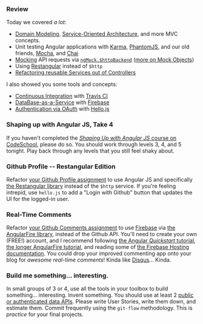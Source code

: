 ### Review

Today we covered _a lot_:

* [Domain Modeling](http://en.wikipedia.org/wiki/Domain_model), [Service-Oriented Architecture](http://en.wikipedia.org/wiki/Service-oriented_architecture), and more MVC concepts.
* Unit testing Angular applications with [Karma](http://karma-runner.github.io/0.12/index.html), [PhantomJS](http://phantomjs.org/), and our old friends, [Mocha](http://mochajs.org), and [Chai](http://chaijs.com)
* [Mocking](http://j.mp/1uYFfoQ) API requests via [`ngMock.$httpBackend`](https://docs.angularjs.org/api/ngMock/service/$httpBackend) ([more on Mock Objects](http://en.wikipedia.org/wiki/Mock_object))
* Using [Restangular](https://github.com/mgonto/restangular) instead of `$http`
* [Refactoring reusable Services out of Controllers](http://j.mp/1uYDs39)

I also showed you some tools and concepts:

* [Continuous Integration](http://en.wikipedia.org/wiki/Continuous_integration) with [Travis CI](http://travis-ci.org)
* [DataBase-as-a-Service](http://en.wikipedia.org/wiki/Cloud_database) with [Firebase](http://firebase.com)
* [Authentication via OAuth](http://en.wikipedia.org/wiki/Federated_identity) with [Hello.js](http://adodson.com/hello.js/)

### Shaping up with Angular JS, Take 4

If you haven't completed the [_Shaping Up with Angular JS_ course on CodeSchool](http://j.mp/codeschool--angularjs), please do so. You should work through levels 3, 4, and 5 tonight. Play back through any levels that you still feel shaky about.

### Github Profile -- Restangular Edition

Refactor [your Github Profile assignment](http://j.mp/1uYIiNP) to use Angular JS and specifically [the Restangular library](http://github.com/mgonto/restangular) instead of the `$http` service. If you're feeling intrepid, use `hello.js` to add a "Login with Github" button that updates the UI for the logged-in user.

### Real-Time Comments

Refactor [your Github Comments assignment](http://j.mp/1uYJfFQ) to use [Firebase](http://firebase.com) via [the AngularFire library](http://angularfire.com), instead of the Github API. You'll need to create your own (FREE!) account, and I recommend following [the Angular _Quickstart_ tutorial](http://j.mp/1uYK6q1), [the longer AngularFire tutorial](http://j.mp/1uYKnJx), and reading some of [the Firebase Hosting documentation](http://j.mp/1uYKFQO). You could drop your improved commenting app onto your blog for _awesome real-time comments_! Kinda like [Disqus](http://disqus.com)... Kinda.

### Build me something... interesting.

In small groups of 3 or 4, use all the tools in your toolbox to build something... interesting. Invent something. You should use at least 2 [public or authenticated data APIs](https://github.com/TheIronYard--Orlando/FEE--2014--FALL/blob/master/Notes/APIs.md). Please write User Stories, write them down, and estimate them. Commit frequently using the `git-flow` methodology. This is _practice_ for your final projects.

